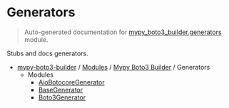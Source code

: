 # Generators

> Auto-generated documentation for [mypy_boto3_builder.generators](https://github.com/vemel/mypy_boto3_builder/blob/master/mypy_boto3_builder/generators/__init__.py) module.

Stubs and docs generators.

- [mypy-boto3-builder](../../README.md#mypy_boto3_builder) / [Modules](../../MODULES.md#mypy-boto3-builder-modules) / [Mypy Boto3 Builder](../index.md#mypy-boto3-builder) / Generators
    - Modules
        - [AioBotocoreGenerator](aiobotocore_generator.md#aiobotocoregenerator)
        - [BaseGenerator](base_generator.md#basegenerator)
        - [Boto3Generator](boto3_generator.md#boto3generator)
